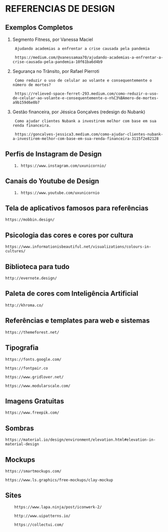 # REFERENCIAS DE DESIGN


## Exemplos Completos

1. Segmento Fitness, por Vanessa Maciel

        Ajudando academias a enfrentar a crise causada pela pandemia

        https://medium.com/@vanessamaa70/ajudando-academias-a-enfrentar-a-crise-causada-pela-pandemia-10f61ba6d4b9

2. Segurança no Trânsito, por Rafael Pierroti

        Como reduzir o uso de celular ao volante e consequentemente o número de mortes?
  
        https://relieved-space-ferret-293.medium.com/como-reduzir-o-uso-de-celular-ao-volante-e-consequentemente-o-n%C3%BAmero-de-mortes-a9b159d6e0b7

3. Gestão financeira, por Jéssica Gonçalves (redesign do Nubank)

        Como ajudar clientes Nubank a investirem melhor com base em sua renda financeira.
  
        https://goncalves-jessica3.medium.com/como-ajudar-clientes-nubank-a-investirem-melhor-com-base-em-sua-renda-financeira-3115f2e82128
  
 
 ## Perfis de Instagram de Design
 
        1. https://www.instagram.com/uxunicornio/
 
 
 ## Canais do Youtube de Design
 
        1. https://www.youtube.com/uxunicornio


 
## Tela de aplicativos famosos para referências

    https://mobbin.design/


## Psicologia das cores e cores por cultura

    https://www.informationisbeautiful.net/visualizations/colours-in-cultures/


## Biblioteca para tudo

    http://evernote.design/


## Paleta de cores com Inteligência Artificial

    http://khroma.co/


## Referências e templates para web e sistemas

    https://themeforest.net/


## Tipografia

    https://fonts.google.com/

    https://fontpair.co

    https://www.gridlover.net/

    https://www.modularscale.com/


##  Imagens Gratuitas

    https://www.freepik.com/


## Sombras

    https://material.io/design/environment/elevation.html#elevation-in-material-design


## Mockups

    https://smartmockups.com/

    https://www.ls.graphics/free-mockups/clay-mockup
    
    
## Sites

        https://www.lapa.ninja/post/iconwerk-2/
        
        http://www.uipatterns.io/
        
        https://collectui.com/
